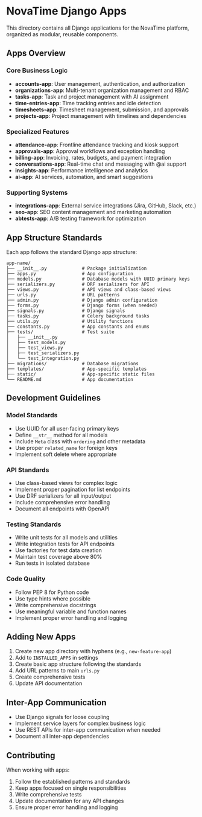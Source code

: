 # NovaTime Django Apps

This directory contains all Django applications for the NovaTime platform, organized as modular, reusable components.

## Apps Overview

### Core Business Logic
- **accounts-app**: User management, authentication, and authorization
- **organizations-app**: Multi-tenant organization management and RBAC
- **tasks-app**: Task and project management with AI assignment
- **time-entries-app**: Time tracking entries and idle detection
- **timesheets-app**: Timesheet management, submission, and approvals
- **projects-app**: Project management with timelines and dependencies

### Specialized Features
- **attendance-app**: Frontline attendance tracking and kiosk support
- **approvals-app**: Approval workflows and exception handling
- **billing-app**: Invoicing, rates, budgets, and payment integration
- **conversations-app**: Real-time chat and messaging with @ai support
- **insights-app**: Performance intelligence and analytics
- **ai-app**: AI services, automation, and smart suggestions

### Supporting Systems
- **integrations-app**: External service integrations (Jira, GitHub, Slack, etc.)
- **seo-app**: SEO content management and marketing automation
- **abtests-app**: A/B testing framework for optimization

## App Structure Standards

Each app follows the standard Django app structure:

```
app-name/
├── __init__.py             # Package initialization
├── apps.py                 # App configuration
├── models.py               # Database models with UUID primary keys
├── serializers.py          # DRF serializers for API
├── views.py                # API views and class-based views
├── urls.py                 # URL patterns
├── admin.py                # Django admin configuration
├── forms.py                # Django forms (when needed)
├── signals.py              # Django signals
├── tasks.py                # Celery background tasks
├── utils.py                # Utility functions
├── constants.py            # App constants and enums
├── tests/                  # Test suite
│   ├── __init__.py
│   ├── test_models.py
│   ├── test_views.py
│   ├── test_serializers.py
│   └── test_integration.py
├── migrations/             # Database migrations
├── templates/              # App-specific templates
├── static/                 # App-specific static files
└── README.md               # App documentation
```

## Development Guidelines

### Model Standards
- Use UUID for all user-facing primary keys
- Define `__str__` method for all models
- Include `Meta` class with `ordering` and other metadata
- Use proper `related_name` for foreign keys
- Implement soft delete where appropriate

### API Standards
- Use class-based views for complex logic
- Implement proper pagination for list endpoints
- Use DRF serializers for all input/output
- Include comprehensive error handling
- Document all endpoints with OpenAPI

### Testing Standards
- Write unit tests for all models and utilities
- Write integration tests for API endpoints
- Use factories for test data creation
- Maintain test coverage above 80%
- Run tests in isolated database

### Code Quality
- Follow PEP 8 for Python code
- Use type hints where possible
- Write comprehensive docstrings
- Use meaningful variable and function names
- Implement proper error handling and logging

## Adding New Apps

1. Create new app directory with hyphens (e.g., `new-feature-app`)
2. Add to `INSTALLED_APPS` in settings
3. Create basic app structure following the standards
4. Add URL patterns to main `urls.py`
5. Create comprehensive tests
6. Update API documentation

## Inter-App Communication

- Use Django signals for loose coupling
- Implement service layers for complex business logic
- Use REST APIs for inter-app communication when needed
- Document all inter-app dependencies

## Contributing

When working with apps:
1. Follow the established patterns and standards
2. Keep apps focused on single responsibilities
3. Write comprehensive tests
4. Update documentation for any API changes
5. Ensure proper error handling and logging